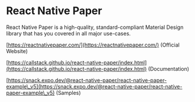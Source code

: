 # React Native Paper

React Native Paper is a high-quality, standard-compliant Material Design library that has you covered in all major use-cases.

[https://reactnativepaper.com/](https://reactnativepaper.com/) (Official Website)

[https://callstack.github.io/react-native-paper/index.html](https://callstack.github.io/react-native-paper/index.html) (Documentation)

[https://snack.expo.dev/@react-native-paper/react-native-paper-example\_v5](https://snack.expo.dev/@react-native-paper/react-native-paper-example\_v5) (Samples)

